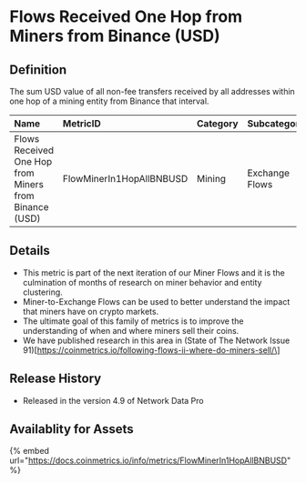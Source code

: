 # Flows Received One Hop from Miners from Binance \(USD\)

## Definition

The sum USD value of all non-fee transfers received by all addresses within one hop of a mining entity from Binance that interval.

| Name | MetricID | Category | Subcategory | Type | Unit | Interval |
| :--- | :--- | :--- | :--- | :--- | :--- | :--- |
| Flows Received One Hop from Miners from Binance \(USD\) | FlowMinerIn1HopAllBNBUSD | Mining | Exchange Flows | Sum | USD | 1 day |

## Details

* This metric is part of the next iteration of our Miner Flows and it is the culmination of months of research on miner behavior and entity clustering.
* Miner-to-Exchange Flows can be used to better understand the impact that miners have on crypto markets.
* The ultimate goal of this family of metrics is to improve the understanding of when and where miners sell their coins.
* We have published research in this area in \(State of The Network Issue 91\)\[https://coinmetrics.io/following-flows-ii-where-do-miners-sell/\]

## Release History

* Released in the version 4.9 of Network Data Pro

## Availablity for Assets

{% embed url="https://docs.coinmetrics.io/info/metrics/FlowMinerIn1HopAllBNBUSD" %}



